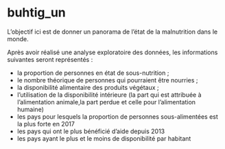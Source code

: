 # buhtig_un

L’objectif ici est de donner un panorama de l’état de la malnutrition dans le monde.

Après avoir réalisé une analyse exploratoire des données, les informations suivantes seront représentés :

- la proportion de personnes en état de sous-nutrition ;
- le nombre théorique de personnes qui pourraient être nourries ;
- la disponibilité alimentaire des produits végétaux ;
- l’utilisation de la disponibilité intérieure (la part qui est attribuée à l’alimentation animale,la part perdue et celle pour l’alimentation humaine)
- les pays pour lesquels la proportion de personnes sous-alimentées est la plus forte en 2017
- les pays qui ont le plus bénéficié d’aide depuis 2013
- les pays ayant le plus et le moins de disponibilité par habitant
